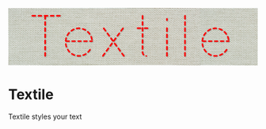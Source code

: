 ![Textile Logo](/Textile/Tests/__Snapshots__/TextileLabelTests/testCustomFont.1.png?raw=true)

# Textile
Textile styles your text

